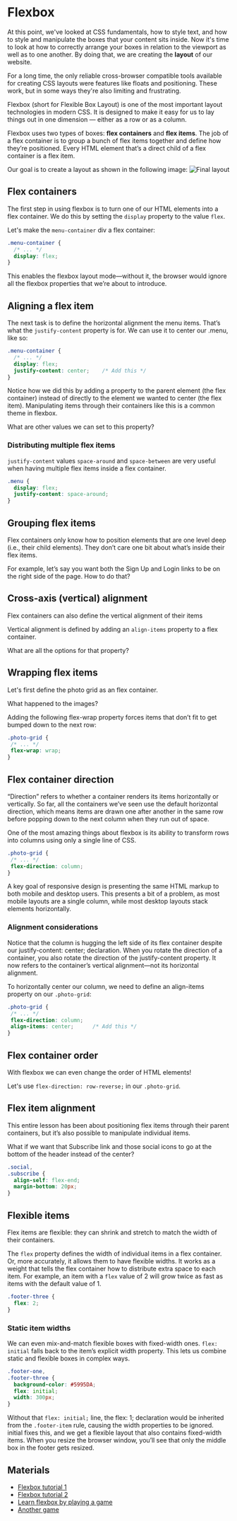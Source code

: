# Flexbox

At this point, we've looked at CSS fundamentals, how to style text, and how to style and manipulate the boxes that your content sits inside. Now it's time to look at how to correctly arrange your boxes in relation to the viewport as well as to one another. By doing that, we are creating the **layout** of our website.  

For a long time, the only reliable cross-browser compatible tools available for creating CSS layouts were features like floats and positioning. These work, but in some ways they're also limiting and frustrating.

Flexbox (short for Flexible Box Layout) is one of the most important layout technologies in modern CSS. It is designed to make it easy for us to lay things out in one dimension — either as a row or as a column.

Flexbox uses two types of boxes: **flex containers** and **flex items**. The job of a flex container is to group a bunch of flex items together and define how they’re positioned. Every HTML element that’s a direct child of a flex container is a flex item. 

Our goal is to create a layout as shown in the following image:
![Final layout](./final.png)

## Flex containers

The first step in using flexbox is to turn one of our HTML elements into a flex container. We do this by setting the `display` property to the value `flex`.

Let's make the `menu-container` div a flex container:

``` css 
.menu-container {
  /* ... */
  display: flex;
}
```

This enables the flexbox layout mode—without it, the browser would ignore all the flexbox properties that we’re about to introduce.

## Aligning a flex item

The next task is to define the horizontal alignment the menu items. That’s what the `justify-content` property is for. We can use it to center our .menu, like so:

``` css
.menu-container {
  /* ... */
  display: flex;
  justify-content: center;    /* Add this */
}
```

Notice how we did this by adding a property to the parent element (the flex container) instead of directly to the element we wanted to center (the flex item). Manipulating items through their containers like this is a common theme in flexbox.

What are other values we can set to this property?

### Distributing multiple flex items

`justify-content` values `space-around` and `space-between` are very useful when having multiple flex items inside a flex container.

``` css
.menu {
  display: flex;
  justify-content: space-around;
}
```

## Grouping flex items

Flex containers only know how to position elements that are one level deep (i.e., their child elements). They don’t care one bit about what’s inside their flex items. 

For example, let’s say you want both the Sign Up and Login links to be on the right side of the page. How to do that?

## Cross-axis (vertical) alignment

Flex containers can also define the vertical alignment of their items

Vertical alignment is defined by adding an `align-items` property to a flex container.

What are all the options for that property?

## Wrapping flex items

Let's first define the photo grid as an flex container.

What happened to the images?

 Adding the following flex-wrap property forces items that don’t fit to get bumped down to the next row:

 ``` css
.photo-grid {
  /* ... */
  flex-wrap: wrap;
}
 ```

## Flex container direction

“Direction” refers to whether a container renders its items horizontally or vertically. So far, all the containers we’ve seen use the default horizontal direction, which means items are drawn one after another in the same row before popping down to the next column when they run out of space.

One of the most amazing things about flexbox is its ability to transform rows into columns using only a single line of CSS.

 ``` css
.photo-grid {
  /* ... */
  flex-direction: column;
}
 ```

A key goal of responsive design is presenting the same HTML markup to both mobile and desktop users. This presents a bit of a problem, as most mobile layouts are a single column, while most desktop layouts stack elements horizontally.

### Alignment considerations

Notice that the column is hugging the left side of its flex container despite our justify-content: center; declaration. When you rotate the direction of a container, you also rotate the direction of the justify-content property. It now refers to the container’s vertical alignment—not its horizontal alignment.

To horizontally center our column, we need to define an align-items property on our `.photo-grid`:

 ``` css
.photo-grid {
  /* ... */
  flex-direction: column;
  align-items: center;      /* Add this */
}
 ```

## Flex container order

With flexbox we can even change the order of HTML elements! 

Let's use `flex-direction: row-reverse;` in our `.photo-grid`.

## Flex item alignment

This entire lesson has been about positioning flex items through their parent containers, but it’s also possible to manipulate individual items. 

What if we want that Subscribe link and those social icons to go at the bottom of the header instead of the center?

``` css
.social,
.subscribe {
  align-self: flex-end;
  margin-bottom: 20px;
}
```

## Flexible items

Flex items are flexible: they can shrink and stretch to match the width of their containers.

The `flex` property defines the width of individual items in a flex container. Or, more accurately, it allows them to have flexible widths. It works as a weight that tells the flex container how to distribute extra space to each item. For example, an item with a `flex` value of 2 will grow twice as fast as items with the default value of 1.

``` css
.footer-three {
  flex: 2;
}
```

### Static item widths

We can even mix-and-match flexible boxes with fixed-width ones. `flex: initial` falls back to the item’s explicit width property. This lets us combine static and flexible boxes in complex ways.

``` css
.footer-one,
.footer-three {
  background-color: #5995DA;
  flex: initial;
  width: 300px;
}
```

Without that `flex: initial;` line, the flex: 1; declaration would be inherited from the `.footer-item` rule, causing the width properties to be ignored. initial fixes this, and we get a flexible layout that also contains fixed-width items. When you resize the browser window, you’ll see that only the middle box in the footer gets resized.

## Materials

- [Flexbox tutorial 1](https://www.internetingishard.com/html-and-css/flexbox/)
- [Flexbox tutorial 2](https://css-tricks.com/snippets/css/a-guide-to-flexbox/)
- [Learn flexbox by playing a game](https://flexboxfroggy.com/)
- [Another game](http://www.flexboxdefense.com/)